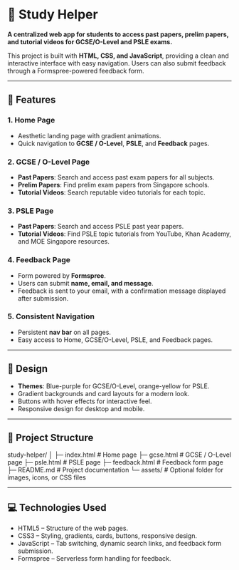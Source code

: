 # 📘 Study Helper

**A centralized web app for students to access past papers, prelim papers, and tutorial videos for GCSE/O-Level and PSLE exams.**  

This project is built with **HTML, CSS, and JavaScript**, providing a clean and interactive interface with easy navigation. Users can also submit feedback through a Formspree-powered feedback form.

---

## 🌟 Features

### 1. Home Page
- Aesthetic landing page with gradient animations.
- Quick navigation to **GCSE / O-Level**, **PSLE**, and **Feedback** pages.

### 2. GCSE / O-Level Page
- **Past Papers**: Search and access past exam papers for all subjects.
- **Prelim Papers**: Find prelim exam papers from Singapore schools.
- **Tutorial Videos**: Search reputable video tutorials for each topic.

### 3. PSLE Page
- **Past Papers**: Search and access PSLE past year papers.
- **Tutorial Videos**: Find PSLE topic tutorials from YouTube, Khan Academy, and MOE Singapore resources.

### 4. Feedback Page
- Form powered by **Formspree**.
- Users can submit **name, email, and message**.
- Feedback is sent to your email, with a confirmation message displayed after submission.

### 5. Consistent Navigation
- Persistent **nav bar** on all pages.
- Easy access to Home, GCSE/O-Level, PSLE, and Feedback pages.

---

## 🎨 Design
- **Themes**: Blue-purple for GCSE/O-Level, orange-yellow for PSLE.
- Gradient backgrounds and card layouts for a modern look.
- Buttons with hover effects for interactive feel.
- Responsive design for desktop and mobile.

---

## 📂 Project Structure

study-helper/
│
├─ index.html          # Home page
├─ gcse.html           # GCSE / O-Level page
├─ psle.html           # PSLE page
├─ feedback.html       # Feedback form page
├─ README.md           # Project documentation
└─ assets/             # Optional folder for images, icons, or CSS files

---

## 💻 Technologies Used
- HTML5 – Structure of the web pages.
- CSS3 – Styling, gradients, cards, buttons, responsive design.
- JavaScript – Tab switching, dynamic search links, and feedback form submission.
- Formspree – Serverless form handling for feedback.
